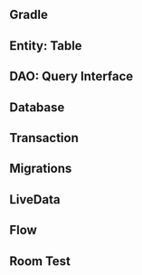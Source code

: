 
## Gradle

## Entity: Table

## DAO: Query Interface

## Database

## Transaction

## Migrations

## LiveData

## Flow

## Room Test

